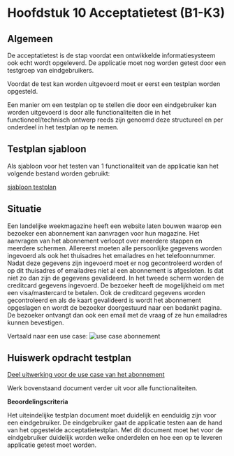 # Hoofdstuk 10 Acceptatietest (B1-K3)

## Algemeen

De acceptatietest is de stap voordat een ontwikkelde informatiesysteem ook echt wordt opgeleverd.
De applicatie moet nog worden getest door een testgroep van eindgebruikers.

Voordat de test kan worden uitgevoerd moet er eerst een testplan worden opgesteld.

Een manier om een testplan op te stellen die door een eindgebruiker kan worden uitgevoerd is door alle functionaliteiten die in het functioneel/technisch ontwerp reeds zijn genoemd deze structureel en per onderdeel in het testplan op te nemen.

## Testplan sjabloon

Als sjabloon voor het testen van 1 functionaliteit van de applicatie kan het volgende bestand worden gebruikt:

<a href="https://elo.kw1c.nl/CMS/Studie/811%20ICT-Academie/811%20VakkenInhoud/%5BB.06%20BEH%5D%20Onderhoud%20en%20beheer/Productie/04.%20Aanvullend/Sjabloon%20Acceptatietest.docx">sjabloon testplan</a>


## Situatie ##

Een landelijke weekmagazine heeft een website laten bouwen waarop een bezoeker een abonnement kan aanvragen
voor hun magazine. Het aanvragen van het abonnement verloopt over meerdere stappen en meerdere schermen.
Allereerst moeten alle persoonlijke gegevens worden ingevoerd als ook het thuisadres het emailadres en het telefoonnummer. Nadat deze gegevens zijn ingevoerd moet er nog gecontroleerd worden of op dit thuisadres of emailadres niet al een abonnement is afgesloten. Is dat niet zo dan zijn de gegevens gevalideerd.
In het tweede scherm worden de creditcard gegevens ingevoerd. De bezoeker heeft de mogelijkheid om met een visa/mastercard te betalen. Ook de creditcard gegevens worden gecontroleerd en als de kaart gevalideerd is wordt het abonnement opgeslagen en wordt de bezoeker doorgestuurd naar een bedankt pagina. De bezoeker ontvangt dan ook een email met de vraag of ze hun emailadres kunnen bevestigen.

Vertaald naar een use case:
<img src="https://elo.kw1c.nl/CMS/Studie/811%20ICT-Academie/811%20VakkenInhoud/%5BB.06%20BEH%5D%20Onderhoud%20en%20beheer/Productie/04.%20Aanvullend/usecaseabonnement.png" title="use case abonnement">

## Huiswerk opdracht testplan

<a href="https://elo.kw1c.nl/CMS/Studie/811%20ICT-Academie/811%20VakkenInhoud/%5BB.06%20BEH%5D%20Onderhoud%20en%20beheer/Productie/04.%20Aanvullend/Acceptatietest%20Abonnement.docx">Deel uitwerking voor de use case van het abonnement</a>


Werk bovenstaand document verder uit voor alle functionaliteiten. 

__Beoordelingscriteria__

Het uiteindelijke testplan document moet duidelijk en eenduidig zijn voor een eindgebruiker.
De eindgebruiker gaat de applicatie testen aan de hand van het opgestelde acceptatietestplan.
Met dit document moet het voor de eindgebruiker duidelijk worden welke onderdelen en hoe een op te leveren applicatie getest moet worden.






## 
